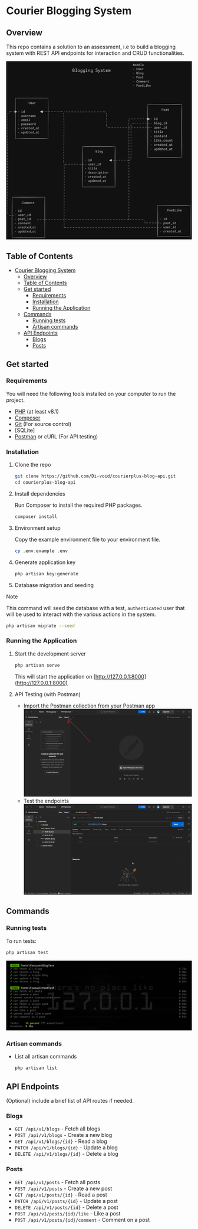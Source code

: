 
# Courier Blogging System

## Overview

This repo contains a solution to an assessment, i.e to build a blogging system with REST API endpoints for interaction and CRUD functionalities.

![blog system](./imgs/blog-sys-model.png)

## Table of Contents

- [Courier Blogging System](#courier-blogging-system)
  - [Overview](#overview)
  - [Table of Contents](#table-of-contents)
  - [Get started](#get-started)
    - [Requirements](#requirements)
    - [Installation](#installation)
    - [Running the Application](#running-the-application)
  - [Commands](#commands)
    - [Running tests](#running-tests)
    - [Artisan commands](#artisan-commands)
  - [API Endpoints](#api-endpoints)
    - [Blogs](#blogs)
    - [Posts](#posts)

## Get started

### Requirements

You will need the following tools installed on your computer to run the project.

- [PHP](https://www.php.net/downloads) (at least v8.1)
- [Composer](https://getcomposer.org/doc/)
- [Git](https://git-scm.com/downloads) (For source control)
- [SQLite]
- [Postman](https://www.postman.com/) or cURL (For API testing)

### Installation

1. Clone the repo

    ```bash
    git clone https://github.com/Di-void/courierplus-blog-api.git
    cd courierplus-blog-api
    ```

2. Install dependencies

    Run Composer to install the required PHP packages.

    ```bash
    composer install
    ```

3. Environment setup

    Copy the example environment file to your environment file.

    ```bash
    cp .env.example .env
    ```

4. Generate application key

    ```bash
    php artisan key:generate
    ```

5. Database migration and seeding
> [!NOTE]
> This command will seed the database with a test, `authenticated` user that will be used to interact with the various actions in the system.

```bash
php artisan migrate --seed
  ```

### Running the Application

1. Start the development server

    ```bash
    php artisan serve
    ```

    This will start the application on [http://127.0.0.1:8000](http://127.0.0.1:8000)

2. API Testing (with Postman)
    - Import the Postman collection from your Postman app
    ![import button](./imgs/import-button.png)
    - Test the endpoints
    ![test endpoints](./imgs/test-req.gif)

## Commands

### Running tests

To run tests:

```bash
php artisan test
```

![testing](./imgs/courier-tests.png)

### Artisan commands

- List all artisan commands

  ```bash
  php artisan list
  ```

## API Endpoints

(Optional) include a brief list of API routes if needed.

### Blogs

- `GET /api/v1/blogs` - Fetch all blogs
- `POST /api/v1/blogs` - Create a new blog
- `GET /api/v1/blogs/{id}` - Read a blog
- `PATCH /api/v1/blogs/{id}` - Update a blog
- `DELETE /api/v1/blogs/{id}` - Delete a blog

### Posts

- `GET /api/v1/posts` - Fetch all posts
- `POST /api/v1/posts` - Create a new post
- `GET /api/v1/posts/{id}` - Read a post
- `PATCH /api/v1/posts/{id}` - Update a post
- `DELETE /api/v1/posts/{id}` - Delete a post
- `POST /api/v1/posts/{id}/like` - Like a post
- `POST /api/v1/posts/{id}/comment` - Comment on a post
